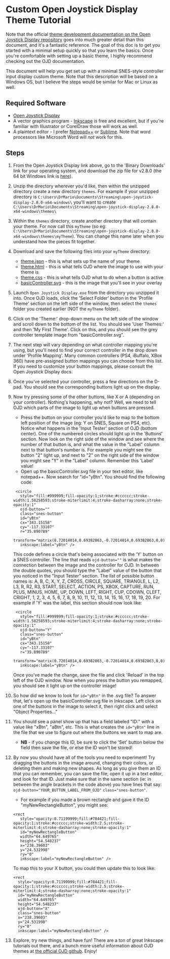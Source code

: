 # Custom Open Joystick Display Theme Tutorial

Note that the official [theme development documentation on the Open Joystick Display repository](https://github.com/KernelZechs/open-joystick-display/blob/master/docs/theme-development.md) goes into much greater detail than this document, and it's a fantastic reference. The goal of this doc is to get you started with a minimal setup quickly so that you learn the basics. Once you're comfortable with setting up a basic theme, I highly recommend checking out the OJD documentation.

This document will help you get set up with a minimal SNES-style controller input display custom theme. Note that this description will be based on a Windows OS, but I believe the steps would be similar for Mac or Linux as well.

## Required Software

- [Open Joystick Display](http://kernelzechs.com/open-joystick-display/)
- A vector graphics program - [Inkscape](https://inkscape.org/) is free and excellent, but if you're familiar with Illustrator or CorelDraw those will work as well.
- A plaintext editor - I prefer [Notepad++](https://notepad-plus-plus.org/downloads/) or [Sublime](https://www.sublimetext.com/). Note that word processors like Microsoft Word will _not_ work for this.

## Steps

1. From the Open Joystick Display link above, go to the 'Binary Downloads' link for your operating system, and download the zip file for v2.8.0 (the 64 bit Windows link is [here](http://kernelzechs.com/downloads/open-joystick-display/client/windows/stable/x64/open-joystick-display-2.8.0-x64-windows.zip)).

2. Unzip the directory wherever you'd like, then within the unzipped directory create a new directory `themes`. For example if your unzipped directory is `C:\Users\DrMario\Documents\Streaming\open-joystick-display-2.8.0-x64-windows\` you'll want to create `C:\Users\DrMario\Documents\Streaming\open-joystick-display-2.8.0-x64-windows\themes\`

3. Within the `themes` directory, create another directory that will contain your theme. For now call this `myTheme` (so eg: `C:\Users\DrMario\Documents\Streaming\open-joystick-display-2.8.0-x64-windows\themes\myTheme`). You can change this name later when you understand how the pieces fit together.

4. Download and save the following files into your `myTheme` directory:
    - [theme.json](https://raw.githubusercontent.com/drx-mario/openJoystickDisplayTutorial/main/theme.json) - this is what sets up the name of your theme
    - [theme.html](https://raw.githubusercontent.com/drx-mario/openJoystickDisplayTutorial/main/theme.html) - this is what tells OJD where the image to use with your theme is
    - [theme.css](https://raw.githubusercontent.com/drx-mario/openJoystickDisplayTutorial/main/theme.css) - this is what tells OJD what to do when a button is active
    - [basicController.svg](https://raw.githubusercontent.com/drx-mario/openJoystickDisplayTutorial/main/basicController.svg) - this is the image that you'll see in your overlay

5. Launch `Open Joystick Display.exe` from the directory you unzipped it into. Once OJD loads, click the 'Select Folder' button in the 'Profile Theme' section on the left side of the window, then select the `themes` folder you created earlier (NOT the `myTheme` folder).

6. Click on the 'Theme:' drop-down menu on the left side of the window and scroll down to the bottom of the list. You should see 'User Themes:' and then 'My First Theme'. Click on this, and you should see the grey controller template image from "basicController.svg".

7. The next step will vary depending on what controller mapping you're using, but you'll need to find your correct controller in the drop down under 'Profile Mapping'. Many common controllers (PS4, iBuffalo, XBox 360) have pre-assigned button mappings you can choose from this list. If you need to customize your button mappings, please consult the Open Joystick Display docs.

8. Once you've selected your controller, press a few directions on the D-pad. You should see the corresponding buttons light up on the display. 

9. Now try pressing some of the other buttons, like X or A (depending on your controller). Nothing's happening, why not? Well, we need to tell OJD which parts of the image to light up when buttons are pressed. 
    - Press the button on your controller you'd like to map to the bottom left position of the image (eg: Y on SNES, Square on PS4, etc). Notice what happens in the 'Input Tester' section of OJD (bottom center). One of the numbered circles should light up in the 'Buttons' section. Now look on the right side of the window and see where the number of that button is, and what the value in the "Label" column next to that button's number is. For example you might see the button "2" light up, and next to "2" on the right side of the window you might see "Y" in the "Label" column. Remember this 'Label' value!
    - Open up the basicController.svg file in your text editor, like notepad++. Now search for "id="yBtn". You should find the following code:
    ```
     <circle
       style="fill:#999999;fill-opacity:1;stroke:#cccccc;stroke-width:1.58258593;stroke-miterlimit:4;stroke-dasharray:none;stroke-opacity:1"
       ojd-button=""
       class="snes-button"
       id="yBtn"
       cx="343.15158"
       cy="-117.33107"
       r="35.890789"
       transform="matrix(0.72014014,0.69382863,-0.72014014,0.69382863,0,0)"
       inkscape:label="yBtn" />
    ```
    This code defines a circle that's being associated with the 'Y' button on a SNES controller. The line that reads `ojd-button=""` is what makes the connection between the image and the controller for OJD. In between the double quotes, you should type the "Label" value of the button that you noticed in the "Input Tester" section. The list of possible button names is: A, B, C, X, Y, Z, CROSS, CIRCLE, SQUARE, TRIANGLE, L, L2, L3, R, R2, R3, START, SELECT, ACTION, PS, XBOX, CAPTURE, RUN, PLUS, MINUS, HOME, UP, DOWN, LEFT, RIGHT, CUP, CDOWN, CLEFT, CRIGHT, 1, 2, 3, 4, 5, 6, 7, 8, 9, 10, 11, 12, 13, 14, 15, 16, 17, 18, 19, 20.
    For example if 'Y' was the label, this section should now look like:
    ```
     <circle
       style="fill:#999999;fill-opacity:1;stroke:#cccccc;stroke-width:1.58258593;stroke-miterlimit:4;stroke-dasharray:none;stroke-opacity:1"
       ojd-button="Y"
       class="snes-button"
       id="yBtn"
       cx="343.15158"
       cy="-117.33107"
       r="35.890789"
       transform="matrix(0.72014014,0.69382863,-0.72014014,0.69382863,0,0)"
       inkscape:label="yBtn" />
    ```
    Once you've made the change, save the file and click 'Reload' in the top left of the OJD window. Now when you press the button you remapped, you should see it light up on the controller image!
    
9. So how did we know to look for `id="yBtn"` in the .svg file? To answer that, let's open up the basicController.svg file in Inkscape. Left click on one of the buttons in the image to select it, then right click and select "Object Properties..."

10. You should see a panel show up that has a field labeled "ID:" with a value like "xBtn", "aBtn", etc. This is what creates the `id="yBtn"` line in the file that we use to figure out where the buttons we want to map are. 
    - **NB** - if you change this ID, be sure to click the 'Set' button below the field then save the file, or else the ID won't be stored!

11. By now you should have all of the tools you need to experiment! Try dragging the buttons in the image around, changing their colors, or deleting them and making new shapes. As long as you give them an ID that you can remember, you can save the file, open it up in a text editor, and look for that ID. Just make sure that in the same section (ie: in between the angle brackets in the code above) you have lines that say:
`ojd-button="YOUR_BUTTON_LABEL_FROM_OJD"`
`class="snes-button"`.
    - For example if you made a brown rectangle and gave it the ID "myNewRectangleButton", you might see:
    ```
    <rect
       style="opacity:0.71199999;fill:#784421;fill-opacity:1;stroke:#cccccc;stroke-width:2.5;stroke-miterlimit:4;stroke-dasharray:none;stroke-opacity:1"
       id="myNewRectangleButton"
       width="64.649765"
       height="54.548237"
       x="238.39603"
       y="24.531998"
       ry="0"
       inkscape:label="myNewRectangleButton" />
    ```
    
    To map this to your X button, you could then update this to look like:
     ```
    <rect
       style="opacity:0.71199999;fill:#784421;fill-opacity:1;stroke:#cccccc;stroke-width:2.5;stroke-miterlimit:4;stroke-dasharray:none;stroke-opacity:1"
       id="myNewRectangleButton"
       width="64.649765"
       height="54.548237"
       ojd-button="X"
       class="snes-button"
       x="238.39603"
       y="24.531998"
       ry="0"
       inkscape:label="myNewRectangleButton" />
    ```

12. Explore, try new things, and have fun! There are a ton of great Inkscape tutorials out there, and a bunch more useful information about OJD themes at [the official OJD github](https://github.com/KernelZechs/open-joystick-display/blob/master/docs/theme-development.md). Enjoy!

